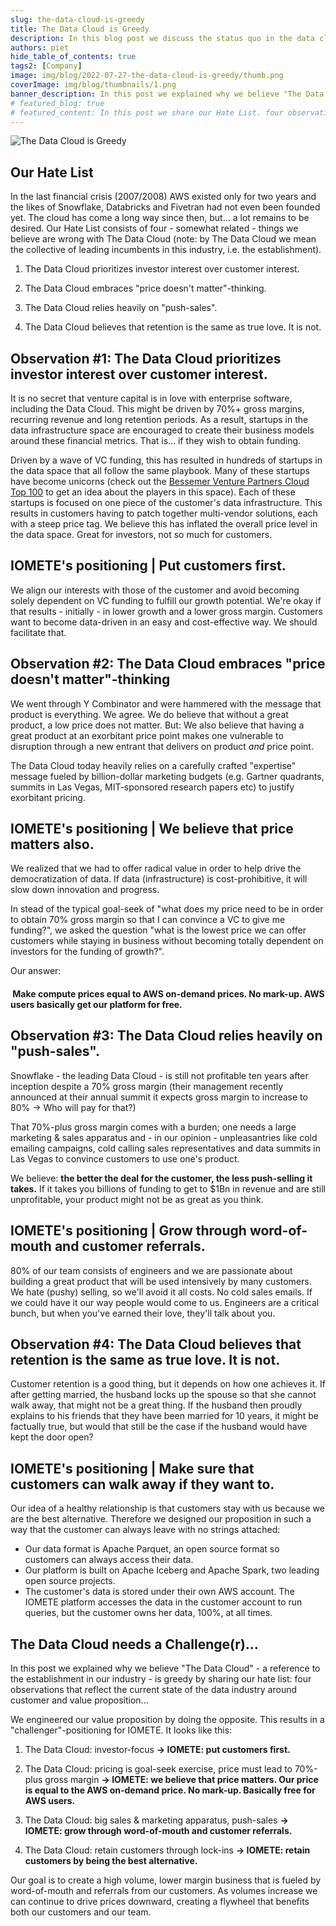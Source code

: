 ```yaml
---
slug: the-data-cloud-is-greedy
title: The Data Cloud is Greedy
description: In this blog post we discuss the status quo in the data cloud industry - the prioritization of investor interest over customer interest.
authors: piet
hide_table_of_contents: true
tags2: [Company]
image: img/blog/2022-07-27-the-data-cloud-is-greedy/thumb.png
coverImage: img/blog/thumbnails/1.png
banner_description: In this post we explained why we believe "The Data Cloud" - a reference to the establishment in our industry - is greedy by sharing our hate list.
# featured_blog: true
# featured_content: In this post we share our Hate List. four observations around the customer and value proposition of "The Data Cloud" (the establishment) and how we've used these observations to engineer our own value and customer proposition.
---
```


![The Data Cloud is Greedy](/img/blog/2022-07-27-the-data-cloud-is-greedy/the-data-cloud-is-greedy.jpeg)

<!-- truncate -->

## Our Hate List

In the last financial crisis (2007/2008) AWS existed only for two years and the likes of Snowflake, Databricks and Fivetran had not even been founded yet. The cloud has come a long way since then, but... a lot remains to be desired. Our Hate List consists of four - somewhat related - things we believe are wrong with The Data Cloud (note: by The Data Cloud we mean the collective of leading incumbents in this industry, i.e. the establishment).

1. The Data Cloud prioritizes investor interest over customer interest.

2. The Data Cloud embraces "price doesn't matter"-thinking.

3. The Data Cloud relies heavily on "push-sales".

4. The Data Cloud believes that retention is the same as true love. It is not.

## Observation #1: The Data Cloud prioritizes investor interest over customer interest.

It is no secret that venture capital is in love with enterprise software, including the Data Cloud. This might be driven by 70%+ gross margins, recurring revenue and long retention periods. As a result, startups in the data infrastructure space are encouraged to create their business models around these financial metrics. That is... if they wish to obtain funding.

Driven by a wave of VC funding, this has resulted in hundreds of startups in the data space that all follow the same playbook. Many of these startups have become unicorns (check out the [Bessemer Venture Partners Cloud Top 100](https://www.bvp.com/cloud100) to get an idea about the players in this space). Each of these startups is focused on one piece of the customer's data infrastructure. This results in customers having to patch together multi-vendor solutions, each with a steep price tag. We believe this has inflated the overall price level in the data space. Great for investors, not so much for customers.

## IOMETE's positioning | Put customers first.

We align our interests with those of the customer and avoid becoming solely dependent on VC funding to fulfill our growth potential. We're okay if that results - initially - in lower growth and a lower gross margin. Customers want to become data-driven in an easy and cost-effective way. We should facilitate that.

## Observation #2: The Data Cloud embraces "price doesn't matter"-thinking

We went through Y Combinator and were hammered with the message that product is everything. We agree. We do believe that without a great product, a low price does not matter. But: We also believe that having a great product at an exorbitant price point makes one vulnerable to disruption through a new entrant that delivers on product _and_ price point.

The Data Cloud today heavily relies on a carefully crafted "expertise" message fueled by billion-dollar marketing budgets (e.g. Gartner quadrants, summits in Las Vegas, MIT-sponsored research papers etc) to justify exorbitant pricing.

## IOMETE's positioning | We believe that price matters also.

We realized that we had to offer radical value in order to help drive the democratization of data. If data (infrastructure) is cost-prohibitive, it will slow down innovation and progress.

In stead of the typical goal-seek of "what does my price need to be in order to obtain 70% gross margin so that I can convince a VC to give me funding?", we asked the question "what is the lowest price we can offer customers while staying in business without becoming totally dependent on investors for the funding of growth?".

Our answer:

#### ‍ Make compute prices equal to AWS on-demand prices. No mark-up. AWS users basically get our platform for free.

## Observation #3: The Data Cloud relies heavily on "push-sales".

Snowflake - the leading Data Cloud - is still not profitable ten years after inception despite a 70% gross margin (their management recently announced at their annual summit it expects gross margin to increase to 80% -> Who will pay for that?)

That 70%-plus gross margin comes with a burden; one needs a large marketing & sales apparatus and - in our opinion - unpleasantries like cold emailing campaigns, cold calling sales representatives and data summits in Las Vegas to convince customers to use one's product.

We believe: **the better the deal for the customer, the less push-selling it takes.** If it takes you billions of funding to get to $1Bn in revenue and are still unprofitable, your product might not be as great as you think.

## IOMETE's positioning | Grow through word-of-mouth and customer referrals.

80% of our team consists of engineers and we are passionate about building a great product that will be used intensively by many customers. We hate (pushy) selling, so we'll avoid it all costs. No cold sales emails. If we could have it our way people would come to us. Engineers are a critical bunch, but when you've earned their love, they'll talk about you.

## Observation #4: The Data Cloud believes that retention is the same as true love. It is not.

Customer retention is a good thing, but it depends on how one achieves it. If after getting married, the husband locks up the spouse so that she cannot walk away, that might not be a great thing. If the husband then proudly explains to his friends that they have been married for 10 years, it might be factually true, but would that still be the case if the husband would have kept the door open?

## IOMETE's positioning | Make sure that customers can walk away if they want to.

Our idea of a healthy relationship is that customers stay with us because we are the best alternative. Therefore we designed our proposition in such a way that the customer can always leave with no strings attached:

- Our data format is Apache Parquet, an open source format so customers can always access their data.
- Our platform is built on Apache Iceberg and Apache Spark, two leading open source projects.
- The customer's data is stored under their own AWS account. The IOMETE platform accesses the data in the customer account to run queries, but the customer owns her data, 100%, at all times.

## The Data Cloud needs a Challenge(r)...

In this post we explained why we believe "The Data Cloud" - a reference to the establishment in our industry - is greedy by sharing our hate list: four observations that reflect the current state of the data industry around customer and value proposition...

We engineered our value proposition by doing the opposite. This results in a "challenger"-positioning for IOMETE. It looks like this:

1. The Data Cloud: investor-focus **-> IOMETE: put customers first.**

2. The Data Cloud: pricing is goal-seek exercise, price must lead to 70%-plus gross margin **-> IOMETE: we believe that price matters. Our price is equal to the AWS on-demand price. No mark-up. Basically free for AWS users.**

3. The Data Cloud: big sales & marketing apparatus, push-sales **-> IOMETE: grow through word-of-mouth and customer referrals.**

4. The Data Cloud: retain customers through lock-ins **-> IOMETE: retain customers by being the best alternative.**

Our goal is to create a high volume, lower margin business that is fueled by word-of-mouth and referrals from our customers. As volumes increase we can continue to drive prices downward, creating a flywheel that benefits both our customers and our team.
